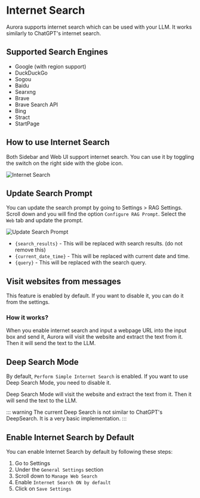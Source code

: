# Internet Search

Aurora supports internet search which can be used with your LLM. It works similarly to ChatGPT's internet search.

## Supported Search Engines

- Google (with region support)
- DuckDuckGo
- Sogou
- Baidu
- Searxng
- Brave
- Brave Search API
- Bing
- Stract
- StartPage

## How to use Internet Search

Both Sidebar and Web UI support internet search. You can use it by toggling the switch on the right side with the globe icon.

![Internet Search](https://pub-35424b4473484be483c0afa08c69e7da.r2.dev/Screenshot%202025-02-19%20203546.png)

## Update Search Prompt

You can update the search prompt by going to Settings > RAG Settings. Scroll down and you will find the option `Configure RAG Prompt`. Select the `Web` tab and update the prompt.

![Update Search Prompt](https://pub-35424b4473484be483c0afa08c69e7da.r2.dev/Screenshot%202025-02-19%20204314.png)

- `{search_results}` - This will be replaced with search results. (do not remove this)
- `{current_date_time}` - This will be replaced with current date and time.
- `{query}` - This will be replaced with the search query.

## Visit websites from messages

This feature is enabled by default. If you want to disable it, you can do it from the settings.

### How it works?

When you enable internet search and input a webpage URL into the input box and send it, Aurora will visit the website and extract the text from it. Then it will send the text to the LLM.

## Deep Search Mode

By default, `Perform Simple Internet Search` is enabled. If you want to use Deep Search Mode, you need to disable it.

Deep Search Mode will visit the website and extract the text from it. Then it will send the text to the LLM.

::: warning
The current Deep Search is not similar to ChatGPT's DeepSearch. It is a very basic implementation.
:::


## Enable Internet Search by Default

You can enable Internet Search by default by following these steps:

1. Go to Settings
2. Under the `General Settings` section
3. Scroll down to `Manage Web Search`
4. Enable `Internet Search ON by default`
5. Click on `Save Settings`